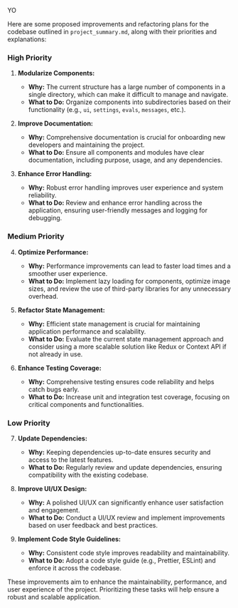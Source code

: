 YO

Here are some proposed improvements and refactoring plans for the codebase outlined in `project_summary.md`, along with their priorities and explanations:

### High Priority

1. **Modularize Components:**
   - **Why:** The current structure has a large number of components in a single directory, which can make it difficult to manage and navigate.
   - **What to Do:** Organize components into subdirectories based on their functionality (e.g., `ui`, `settings`, `evals`, `messages`, etc.).

2. **Improve Documentation:**
   - **Why:** Comprehensive documentation is crucial for onboarding new developers and maintaining the project.
   - **What to Do:** Ensure all components and modules have clear documentation, including purpose, usage, and any dependencies.

3. **Enhance Error Handling:**
   - **Why:** Robust error handling improves user experience and system reliability.
   - **What to Do:** Review and enhance error handling across the application, ensuring user-friendly messages and logging for debugging.

### Medium Priority

4. **Optimize Performance:**
   - **Why:** Performance improvements can lead to faster load times and a smoother user experience.
   - **What to Do:** Implement lazy loading for components, optimize image sizes, and review the use of third-party libraries for any unnecessary overhead.

5. **Refactor State Management:**
   - **Why:** Efficient state management is crucial for maintaining application performance and scalability.
   - **What to Do:** Evaluate the current state management approach and consider using a more scalable solution like Redux or Context API if not already in use.

6. **Enhance Testing Coverage:**
   - **Why:** Comprehensive testing ensures code reliability and helps catch bugs early.
   - **What to Do:** Increase unit and integration test coverage, focusing on critical components and functionalities.

### Low Priority

7. **Update Dependencies:**
   - **Why:** Keeping dependencies up-to-date ensures security and access to the latest features.
   - **What to Do:** Regularly review and update dependencies, ensuring compatibility with the existing codebase.

8. **Improve UI/UX Design:**
   - **Why:** A polished UI/UX can significantly enhance user satisfaction and engagement.
   - **What to Do:** Conduct a UI/UX review and implement improvements based on user feedback and best practices.

9. **Implement Code Style Guidelines:**
   - **Why:** Consistent code style improves readability and maintainability.
   - **What to Do:** Adopt a code style guide (e.g., Prettier, ESLint) and enforce it across the codebase.

These improvements aim to enhance the maintainability, performance, and user experience of the project. Prioritizing these tasks will help ensure a robust and scalable application.
